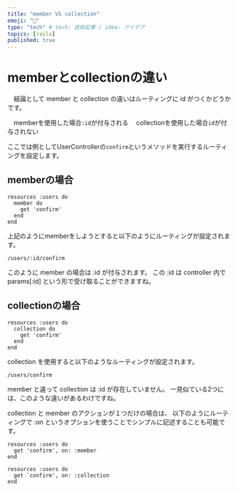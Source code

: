 ```yaml
---
title: "member VS collection"
emoji: "📝"
type: "tech" # tech: 技術記事 / idea: アイデア
topics: [rails]
published: true
---
```

# memberとcollectionの違い
　結論として member と collection の違いはルーティングに id がつくかどうかです。

　memberを使用した場合`:id`が付与される
　collectionを使用した場合`id`が付与されない

ここでは例としてUserControllerの`confirm`というメソッドを実行するルーティングを設定します。

## memberの場合

```
resources :users do
  member do
    get 'confirm'
  end
end
```

上記のようにmemberをしようとすると以下のようにルーティングが設定されます。

```
/users/:id/confirm
```

このように member の場合は :id が付与されます。
この :id は controller 内で params[:id] という形で受け取ることができますね。

## collectionの場合

```
resources :users do
  collection do
    get 'confirm'
  end
end
```

collection を使用すると以下のようなルーティングが設定されます。

```
/users/confirm
```

member と違って collection は :id が存在していません。
一見似ている2つには、このような違いがあるわけですね。

collection と member のアクションが１つだけの場合は、
以下のようにルーティングで :on というオプションを使うことでシンプルに記述することも可能です。

```
resources :users do
  get 'confirm', on: :member
end

```

```
resources :users do
  get `confirm', on: :collection
end
```